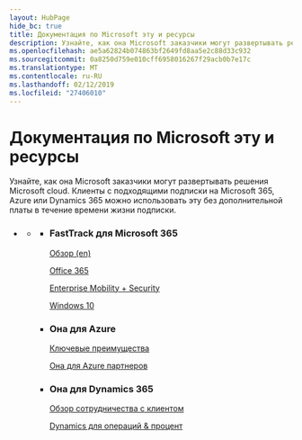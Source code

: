 ```yaml
---
layout: HubPage
hide_bc: true
title: Документация по Microsoft эту и ресурсы
description: Узнайте, как она Microsoft заказчики могут развертывать решения Microsoft cloud. Клиенты с подходящими подписки на Microsoft 365, Azure или Dynamics 365 можно использовать эту без дополнительной платы в течение времени жизни подписки.
ms.openlocfilehash: ae5a62824b074863bf2649fd8aa5e2c88d33c932
ms.sourcegitcommit: 0a8250d759e010cff6958016267f29acb0b7e17c
ms.translationtype: MT
ms.contentlocale: ru-RU
ms.lasthandoff: 02/12/2019
ms.locfileid: "27406010"
---
```

<div id="main" class="v2">
    <div class="container">
        <h1>Документация по Microsoft эту и ресурсы</h1>
        <p>Узнайте, как она Microsoft заказчики могут развертывать решения Microsoft cloud. Клиенты с подходящими подписки на Microsoft 365, Azure или Dynamics 365 можно использовать эту без дополнительной платы в течение времени жизни подписки.</p>
        <p></p>
        <ul class="pivots">
            <li>
                <a href="#home"></a>
                <ul id="home">
                    <li>
                        <a href="#home-all"></a>
                        <ul id="home-all" class="cardsZ">
                            <li>
                                <div class="cardSize">
                                    <div class="cardPadding">
                                        <div class="card">
                                                <div class="cardText">
                                                <h3>FastTrack для Microsoft 365</h3>
                                                <p><a
                                                href="https://docs.microsoft.com/en-us/fasttrack/m365-fasttrack-benefit-overview">Обзор (en)</a></p>
                                                <p><a href="https://docs.microsoft.com/fasttrack/O365-fasttrack-benefit-for-office-365">Office 365</a></p>
                                                <p><a href="https://docs.microsoft.com/enterprise-mobility-security/Solutions/enterprise-mobility-fasttrack-program">Enterprise Mobility + Security</a></p>
                                                <p><a href="https://docs.microsoft.com/fasttrack/win-10-fasttrack-benefit-for-windows-10">Windows 10</a></p>
                                            </div>
                                        </div>
                                    </div>
                                </div>
                            </li>
                            <li>
                                <div class="cardSize">
                                    <div class="cardPadding">
                                        <div class="card">
                                            <div class="cardText">
                                                <h3>Она для Azure</h3>
                                                <p><a href="https://azure.microsoft.com/programs/azure-fasttrack/?v=18.03">Ключевые преимущества</a></p>
                                                <p><a href="https://azure.microsoft.com/programs/azure-fasttrack/partners/">Она для Azure партнеров</a></p>
                                            </div>
                                        </div>
                                    </div>
                                </div>
                            </li>
                            <li>
                                <div class="cardSize">
                                    <div class="cardPadding">
                                        <div class="card">
                                            <div class="cardText">
                                                <h3>Она для Dynamics 365</h3>
                                                <p><a href="https://docs.microsoft.com/dynamics365/get-started/fasttrack/customer-engagement/microsoft-fasttrack-dynamics-365">Обзор сотрудничества с клиентом</a></p>
                                                <p><a href="https://docs.microsoft.com/dynamics365/unified-operations/fin-and-ops/get-started/fasttrack-dynamics-365-overview">Dynamics для операций & процент</a></p>
                                            </div>
                                        </div>
                                    </div>
                                </div>
                            </li>
                        </ul>
                    </li>
                </ul>
            </li>
        </ul>
    </div>
</div>